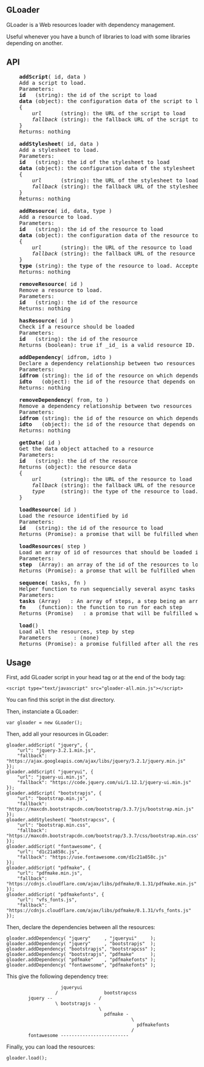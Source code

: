 ## GLoader

GLoader is a Web resources loader with dependency management.

Useful whenever you have a bunch of libraries to load with some libraries depending on another.

## API

<pre>
    <b>addScript</b>( id, data )  
    Add a script to load.  
    Parameters:  
    <b>id</b>   (string): the id of the script to load  
    <b>data</b> (object): the configuration data of the script to load  
    {  
        <i>url</i>      (string): the URL of the script to load  
        <i>fallback</i> (string): the fallback URL of the script to load, will be used if the script cannot be loaded with the url config  
    }  
    Returns: nothing  
    
    <b>addStylesheet</b>( id, data )  
    Add a stylesheet to load.  
    Parameters:  
    <b>id</b>   (string): the id of the stylesheet to load  
    <b>data</b> (object): the configuration data of the stylesheet to load  
    {  
        <i>url</i>      (string): the URL of the stylesheet to load  
        <i>fallback</i> (string): the fallback URL of the stylesheet to load, will be used if the stylesheet cannot be loaded with the url config  
    }  
    Returns: nothing  
    
    <b>addResource</b>( id, data, type )  
    Add a resource to load.  
    Parameters:  
    <b>id</b>   (string): the id of the resource to load  
    <b>data</b> (object): the configuration data of the resource to load  
    {  
        <i>url</i>      (string): the URL of the resource to load  
        <i>fallback</i> (string): the fallback URL of the resource to load, will be used if the resource cannot be loaded with the url config  
    }  
    <b>type</b> (string): the type of the resource to load. Accepted values are "js" and "css".  
    Returns: nothing  
    
    <b>removeResource</b>( id )  
    Remove a resource to load.  
    Parameters:  
    <b>id</b>   (string): the id of the resource  
    Returns: nothing  
    
    <b>hasResource</b>( id )  
    Check if a resource should be loaded  
    Parameters:  
    <b>id</b>   (string): the id of the resource  
    Returns (boolean): true if _id_ is a valid resource ID.  
    
    <b>addDependency</b>( idfrom, idto )  
    Declare a dependency relationship between two resources  
    Parameters:  
    <b>idfrom</b> (string): the id of the resource on which depends the resource identified by the _idto_ parameter  
    <b>idto</b>   (object): the id of the resource that depends on the resource identified by the _idfrom_ parameter  
    Returns: nothing  
    
    <b>removeDependency</b>( from, to )  
    Remove a dependency relationship between two resources  
    Parameters:  
    <b>idfrom</b> (string): the id of the resource on which depends the resource identified by the _idto_ parameter  
    <b>idto</b>   (object): the id of the resource that depends on the resource identified by the _idfrom_ parameter  
    Returns: nothing  
    
    <b>getData</b>( id )  
    Get the data object attached to a resource  
    Parameters:  
    <b>id</b>   (string): the id of the resource  
    Returns (object): the resource data  
    {  
        <i>url</i>      (string): the URL of the resource to load  
        <i>fallback</i> (string): the fallback URL of the resource to load, will be used if the resource cannot be loaded with the url config  
        <i>type</i>     (string): the type of the resource to load. Valid values are "js" and "css".  
    }  
    
    <b>loadResource</b>( id )  
    Load the resource identified by id  
    Parameters:  
    <b>id</b>   (string): the id of the resource to load  
    Returns (Promise): a promise that will be fulfilled when the resource has been loaded  
    
    <b>loadResources</b>( step )  
    Load an array of id of resources that should be loaded in parallel (a step)  
    Parameters:  
    <b>step</b>  (Array): an array of the id of the resources to load in parallel  
    Returns (Promise): a promse that will be fulfilled when all the resources of the step have been loaded  
    
    <b>sequence</b>( tasks, fn )  
    Helper function to run sequencially several async tasks  
    Parameters:  
    <b>tasks</b> (Array)   : An array of steps, a step being an array of id of resources to load  
    <b>fn</b>    (function): the function to run for each step  
    Returns (Promise)   : a promise that will be fulfilled when all the resources of each steps have be loaded  
    
    <b>load</b>()  
    Load all the resources, step by step  
    Parameters       : (none)  
    Returns (Promise): a promise fulfilled after all the resources of each steps have be loaded  
</pre>

## Usage

First, add GLoader script in your head tag or at the end of the body tag:

```
<script type="text/javascript" src="gloader-all.min.js"></script>
```

You can find this script in the dist directory.

Then, instanciate a GLoader:

```
var gloader = new GLoader();
```

Then, add all your resources in GLoader:

```
gloader.addScript( "jquery", {
    "url": "jquery-3.2.1.min.js",
    "fallback": "https://ajax.googleapis.com/ajax/libs/jquery/3.2.1/jquery.min.js"
});
gloader.addScript( "jqueryui", {
    "url": "jquery-ui.min.js",
    "fallback": "https://code.jquery.com/ui/1.12.1/jquery-ui.min.js"
});
gloader.addScript( "bootstrapjs", {
    "url": "bootstrap.min.js",
    "fallback": "https://maxcdn.bootstrapcdn.com/bootstrap/3.3.7/js/bootstrap.min.js"
});
gloader.addStylesheet( "bootstrapcss", {
    "url": "bootstrap.min.css",
    "fallback": "https://maxcdn.bootstrapcdn.com/bootstrap/3.3.7/css/bootstrap.min.css"
});
gloader.addScript( "fontawesome", {
    "url": "d1c21a858c.js",
    "fallback": "https://use.fontawesome.com/d1c21a858c.js"
});
gloader.addScript( "pdfmake", {
    "url": "pdfmake.min.js",
    "fallback": "https://cdnjs.cloudflare.com/ajax/libs/pdfmake/0.1.31/pdfmake.min.js"
});
gloader.addScript( "pdfmakefonts", {
    "url": "vfs_fonts.js",
    "fallback": "https://cdnjs.cloudflare.com/ajax/libs/pdfmake/0.1.31/vfs_fonts.js"
});
```

Then, declare the dependencies between all the resources:
```
gloader.addDependency( "jquery"     , "jqueryui"     );
gloader.addDependency( "jquery"     , "bootstrapjs"  );
gloader.addDependency( "bootstrapjs", "bootstrapcss" );
gloader.addDependency( "bootstrapjs", "pdfmake"      );
gloader.addDependency( "pdfmake"    , "pdfmakefonts" );
gloader.addDependency( "fontawesome", "pdfmakefonts" );
```

This give the following dependency tree:

```
                    jqueryui
                  /                 bootstrapcss
        jquery --                 /
                  \ bootstrapjs - 
                                  \
                                    pdfmake - 
                                              \
                                                pdfmakefonts
                                              /
        fontawesome -------------------------
```

Finally, you can load the resources:

```
gloader.load();
```